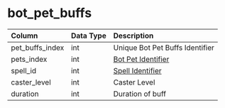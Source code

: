 # bot\_pet\_buffs

| Column | Data Type | Description |
| :--- | :--- | :--- |
| pet\_buffs\_index | int | Unique Bot Pet Buffs Identifier |
| pets\_index | int | [Bot Pet Identifier](bot_pets.md) |
| spell\_id | int | [Spell Identifier](../spells/spells_new.md) |
| caster\_level | int | Caster Level |
| duration | int | Duration of buff |

